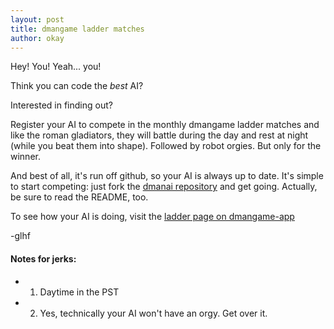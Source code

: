 ```yaml
---
layout: post
title: dmangame ladder matches
author: okay
---
```


Hey! You! Yeah... you!

Think you can code the *best* AI?

Interested in finding out?

Register your AI to compete in the monthly dmangame ladder matches and like the
roman gladiators, they will battle during the day and rest at night (while you
beat them into shape). Followed by robot orgies. But only for the winner.

And best of all, it's run off github, so your AI is always up to date.  It's
simple to start competing: just fork the [dmanai repository][dmanai_repo] and
get going.  Actually, be sure to read the README, too.

To see how your AI is doing, visit the [ladder page on dmangame-app][ladder]

-glhf


#### Notes for jerks:

* 1) Daytime in the PST
* 2) Yes, technically your AI won't have an orgy. Get over it.

[ladder]: http://dmangame-hrd.appspot.com/ladder
[dmanai_repo]: http://github.com/okayzed/dmanai
